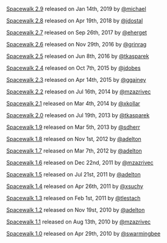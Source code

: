 [Spacewalk 2.9](https://github.com/spacewalkproject/spacewalk/wiki/ReleaseNotes29) released on Jan 14th, 2019 by [@michael](https://github.com/michaelmraka)

[Spacewalk 2.8](https://github.com/spacewalkproject/spacewalk/wiki/ReleaseNotes28) released on Apr 19th, 2018 by [@jdostal](https://github.com/jiridostal)

[Spacewalk 2.7](https://github.com/spacewalkproject/spacewalk/wiki/ReleaseNotes27) released on Sep 26th, 2017 by [@eherget](https://github.com/eherget)

[Spacewalk 2.6](https://github.com/spacewalkproject/spacewalk/wiki/ReleaseNotes26) released on Nov 29th, 2016 by [@grinrag](https://github.com/grinrag)

[Spacewalk 2.5](https://github.com/spacewalkproject/spacewalk/wiki/ReleaseNotes25) released on Jun 8th, 2016 by [@tkasparek](https://github.com/tkasparek)

[Spacewalk 2.4](https://github.com/spacewalkproject/spacewalk/wiki/ReleaseNotes24) released on Oct 7th, 2015 by [@jdobes](https://github.com/jdobes)

[Spacewalk 2.3](https://github.com/spacewalkproject/spacewalk/wiki/ReleaseNotes23) released on Apr 14th, 2015 by [@ggainey](https://github.com/ggainey)

[Spacewalk 2.2](https://github.com/spacewalkproject/spacewalk/wiki/ReleaseNotes22) released on Jul 16th, 2014 by [@mzazrivec](https://github.com/mzazrivec)

[Spacewalk 2.1](https://github.com/spacewalkproject/spacewalk/wiki/ReleaseNotes21) released on Mar 4th, 2014 by [@xkollar](https://github.com/xkollar)

[Spacewalk 2.0](https://github.com/spacewalkproject/spacewalk/wiki/ReleaseNotes20) released on Jul 19th, 2013 by [@tkasparek](https://github.com/tkasparek)

[Spacewalk 1.9](https://github.com/spacewalkproject/spacewalk/wiki/ReleaseNotes19) released on Mar 5th, 2013 by [@sdherr](https://github.com/sdherr)

[Spacewalk 1.8](https://github.com/spacewalkproject/spacewalk/wiki/ReleaseNotes18) released on Nov 1st, 2012 by [@adelton](https://github.com/adelton)

[Spacewalk 1.7](https://github.com/spacewalkproject/spacewalk/wiki/ReleaseNotes17) released on Mar 7th, 2012 by [@adelton](https://github.com/adelton)

[Spacewalk 1.6](https://github.com/spacewalkproject/spacewalk/wiki/ReleaseNotes16) released on Dec 22nd, 2011 by [@mzazrivec](https://github.com/mzazrivec)

[Spacewalk 1.5](https://github.com/spacewalkproject/spacewalk/wiki/ReleaseNotes15) released on Jul 21st, 2011 by [@adelton](https://github.com/adelton)

[Spacewalk 1.4](https://github.com/spacewalkproject/spacewalk/wiki/ReleaseNotes14) released on Apr 26th, 2011 by [@xsuchy](https://github.com/xsuchy)

[Spacewalk 1.3](https://github.com/spacewalkproject/spacewalk/wiki/ReleaseNotes13) released on Feb 1st, 2011 by [@tlestach](https://github.com/tlestach)

[Spacewalk 1.2](https://github.com/spacewalkproject/spacewalk/wiki/ReleaseNotes12) released on Nov 19st, 2010 by [@adelton](https://github.com/adelton)

[Spacewalk 1.1](https://github.com/spacewalkproject/spacewalk/wiki/ReleaseNotes11) released on Aug 13th, 2010 by [@mzazrivec](https://github.com/mzazrivec)

[Spacewalk 1.0](https://github.com/spacewalkproject/spacewalk/wiki/ReleaseNotes10) released on Apr 29th, 2010 by [@swarmingbee](https://github.com/swarmingbee)
